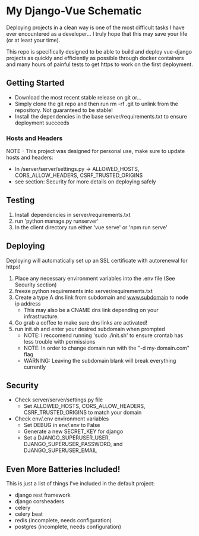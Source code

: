 # My Django-Vue Schematic
Deploying projects in a clean way is one of the most difficult tasks I have ever encountered as a developer... I truly hope that this may save your life (or at least your time).

This repo is specifically designed to be able to build and deploy vue-django projects as quickly and efficiently as possible through docker containers and many hours of painful tests to get https to work on the first deployment.

## Getting Started
- Download the most recent stable release on git or...
- Simply clone the git repo and then run rm -rf .git to unlink from the repository. Not guaranteed to be stable!
- Install the dependencies in the base server/requirements.txt to ensure deployment succeeds

### Hosts and Headers
NOTE - This project was designed for personal use, make sure to update hosts and headers:
- In /server/server/settings.py -> ALLOWED_HOSTS, CORS_ALLOW_HEADERS, CSRF_TRUSTED_ORIGINS
- see section: Security for more details on deploying safely
 

## Testing
1. Install dependencies in server/requirements.txt
2. run 'python manage.py runserver'
2. In the client directory run either 'vue serve' or 'npm run serve'


## Deploying
Deploying will automatically set up an SSL certificate with autorenewal for https! 

1. Place any necessary environment variables into the .env file (See Security section)
2. freeze python requirements into server/requirements.txt
3. Create a type A dns link from subdomain and www.subdomain to node ip address
    - This may also be a CNAME dns link depending on your infrastructure.
4. Go grab a coffee to make sure dns links are activated!
5. run init.sh and enter your desired subdomain when prompted
    - NOTE: I reccomend running 'sudo ./init.sh' to ensure crontab has less trouble with permissions
    - NOTE: In order to change domain run with the "-d my-domain.com" flag
    - WARNING: Leaving the subdomain blank will break everything currently

## Security
- Check server/server/settings.py file
    - Set ALLOWED_HOSTS, CORS_ALLOW_HEADERS, CSRF_TRUSTED_ORIGINS to match your domain
- Check env/.env environment variables
    - Set DEBUG in env/.env to False
    - Generate a new SECRET_KEY for django
    - Set a DJANGO_SUPERUSER_USER, DJANGO_SUPERUSER_PASSWORD, and DJANGO_SUPERUSER_EMAIL


## Even More Batteries Included!
This is just a list of things I've included in the default project:
- django rest framework
- django corsheaders
- celery
- celery beat
- redis (incomplete, needs configuration)
- postgres (incomplete, needs configuration)
